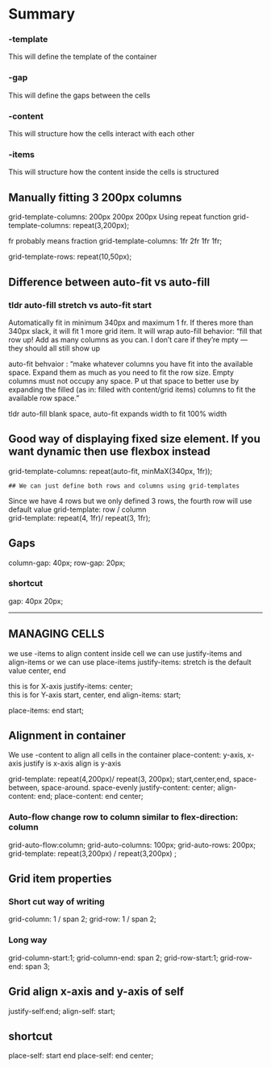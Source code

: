 # Summary

### -template
This will define the template of the container
### -gap
This will define the gaps between the cells
### -content
This will structure how the cells interact with each other
### -items
This will structure how the content inside the cells is structured


##   Manually fitting 3 200px columns
  grid-template-columns: 200px 200px 200px
  Using repeat function
  grid-template-columns: repeat(3,200px);

  fr probably means fraction
  grid-template-columns: 1fr 2fr 1fr 1fr; 


  grid-template-rows: repeat(10,50px); 

## Difference between auto-fit vs auto-fill
### tldr auto-fill stretch vs auto-fit start
  Automatically fit in minimum 340px and maximum 1 fr. If theres more than 340px slack, it will fit 1 more grid item. It will wrap
  auto-fill behavior: “fill that row up! Add as many columns as you can. I don’t care if they’re mpty — they should all still show up

  auto-fit behvaior  : “make whatever columns you have fit into the available space. 
  Expand them as much as you need to fit the row size. Empty columns must not occupy any space. P
  ut that space to better use by expanding the filled (as in: filled with content/grid items) columns to fit the available row space.”

  tldr auto-fill blank space, auto-fit expands width to fit 100% width
  
## Good way of displaying fixed size element. If you want dynamic then use flexbox instead
  grid-template-columns: repeat(auto-fit, minMaX(340px, 1fr)); 
  
    ## We can just define both rows and columns using grid-templates

  Since we have 4 rows but we only defined 3 rows, the fourth row will use default value
    grid-template: row / column  
    grid-template: repeat(4, 1fr)/ repeat(3, 1fr); 

  ## Gaps 
  column-gap: 40px;
  row-gap: 20px;
  ### shortcut
  gap: 40px 20px; 
  

  ------------------ 
  ##  MANAGING CELLS
  we use -items to align content inside cell
  we can use justify-items and align-items or we can use place-items
  justify-items: stretch is the default value
    center, end
  
  this is for X-axis 
  justify-items: center;   
  this is for Y-axis start, center, end 
  align-items: start;  

  place-items: end start; 

  ## Alignment in container 
  We use -content to align all cells in the container
  place-content: y-axis, x-axis
  justify is x-axis
  align is y-axis
  
   grid-template: repeat(4,200px)/ repeat(3, 200px); 
  start,center,end, space-between, space-around. space-evenly
   justify-content: center; 
  align-content: end;
  place-content: end center; 

### Auto-flow change row to column similar to flex-direction: column
  grid-auto-flow:column;
  grid-auto-columns: 100px;
  grid-auto-rows: 200px;
  grid-template: repeat(3,200px) / repeat(3,200px) ;




##  Grid item properties

### Short cut way of writing
  grid-column: 1 / span 2;
  grid-row: 1 / span 2;

### Long way  
  grid-column-start:1;
  grid-column-end: span 2;
  grid-row-start:1;
  grid-row-end: span 3;
  
##  Grid align x-axis and y-axis of self
  justify-self:end;
  align-self: start;
## shortcut 
  place-self: start end
  place-self: end center;
